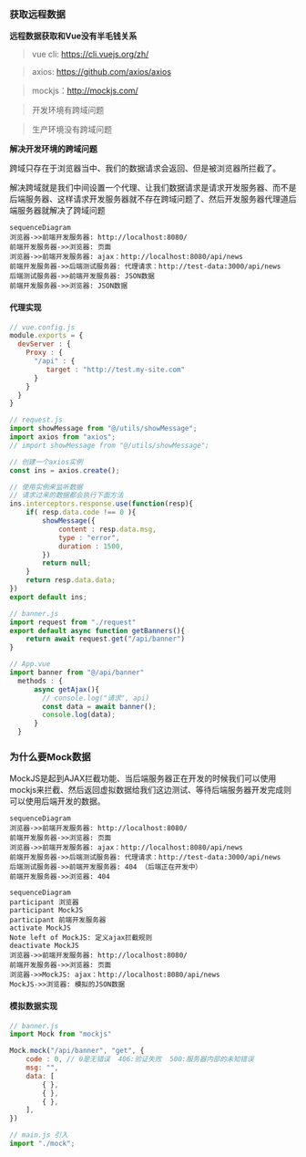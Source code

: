 ### 获取远程数据

**远程数据获取和Vue没有半毛钱关系**

> vue cli: https://cli.vuejs.org/zh/

> axios: https://github.com/axios/axios

> mockjs：http://mockjs.com/

> 开发环境有跨域问题

> 生产环境没有跨域问题

**解决开发环境的跨域问题**

跨域只存在于浏览器当中、我们的数据请求会返回、但是被浏览器所拦截了。

解决跨域就是我们中间设置一个代理、让我们数据请求是请求开发服务器、而不是后端服务器、这样请求开发服务器就不存在跨域问题了、然后开发服务器代理道后端服务器就解决了跨域问题

```mermaid
sequenceDiagram
浏览器->>前端开发服务器: http://localhost:8080/
前端开发服务器->>浏览器: 页面
浏览器->>前端开发服务器: ajax：http://localhost:8080/api/news
前端开发服务器->>后端测试服务器: 代理请求：http://test-data:3000/api/news
后端测试服务器->>前端开发服务器: JSON数据
前端开发服务器->>浏览器: JSON数据
```


#### 代理实现
```js
// vue.config.js
module.exports = {
  devServer : {
    Proxy : {
      "/api" : {
         target : "http://test.my-site.com"
      }
    }
  }
}

// request.js
import showMessage from "@/utils/showMessage";
import axios from "axios";
// import showMessage from "@/utils/showMessage";

// 创建一个axios实例
const ins = axios.create();

// 使用实例来监听数据
// 请求过来的数据都会执行下面方法
ins.interceptors.response.use(function(resp){
    if( resp.data.code !== 0 ){
        showMessage({
            content : resp.data.msg,
            type : "error",
            duration : 1500,
        })
        return null;
    } 
    return resp.data.data;
})
export default ins;

// banner.js
import request from "./request" 
export default async function getBanners(){
    return await request.get("/api/banner")
}

// App.vue
import banner from "@/api/banner"
  methods : {
      async getAjax(){
        // console.log("请求", api)
        const data = await banner();
        console.log(data);
      }
  }
```

### 为什么要Mock数据

MockJS是起到AJAX拦截功能、当后端服务器正在开发的时候我们可以使用mockjs来拦截、然后返回虚拟数据给我们这边测试、等待后端服务器开发完成则可以使用后端开发的数据。

```mermaid
sequenceDiagram
浏览器->>前端开发服务器: http://localhost:8080/
前端开发服务器->>浏览器: 页面
浏览器->>前端开发服务器: ajax：http://localhost:8080/api/news
前端开发服务器->>后端测试服务器: 代理请求：http://test-data:3000/api/news
后端测试服务器->>前端开发服务器: 404 （后端正在开发中）
前端开发服务器->>浏览器: 404
```

```mermaid
sequenceDiagram
participant 浏览器
participant MockJS
participant 前端开发服务器
activate MockJS
Note left of MockJS: 定义ajax拦截规则
deactivate MockJS
浏览器->>前端开发服务器: http://localhost:8080/
前端开发服务器->>浏览器: 页面
浏览器->>MockJS: ajax：http://localhost:8080/api/news
MockJS->>浏览器: 模拟的JSON数据
```

#### 模拟数据实现
```js
// banner.js
import Mock from "mockjs"

Mock.mock("/api/banner", "get", {
    code : 0, // 0是无错误  406:验证失败  500:服务器内部的未知错误
    msg: "",
    data: [
        { },
        { },
        { },
    ],
})

// main.js 引入
import "./mock";
```
